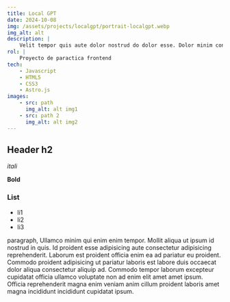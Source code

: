 ```yaml
---
title: Local GPT
date: 2024-10-08
img: /assets/projects/localgpt/portrait-localgpt.webp
img_alt: alt
description: |
    Velit tempor quis aute dolor nostrud do dolor esse. Dolor minim consectetur deserunt incididunt laborum Lorem ad reprehenderit nulla ad est. Culpa proident aliquip deserunt minim ut aliqua.
rol: |
    Proyecto de paractica frontend
tech:
    - Javascript
    - HTML5
    - CSS3
    - Astro.js
images:
    - src: path
      img_alt: alt img1
    - src: path 2
      img_alt: alt img2
---
```


## Header h2

*itali*

**Bold**

### List

- li1
- li2
- li3 

paragraph, Ullamco minim qui enim enim tempor. Mollit aliqua ut ipsum id nostrud in quis. Id proident esse adipisicing aute consectetur adipisicing reprehenderit. Laborum est proident officia enim ea ad pariatur eu proident. Commodo proident adipisicing ut pariatur laboris est labore duis occaecat dolor aliqua consectetur aliquip ad. Commodo tempor laborum excepteur cupidatat officia ullamco voluptate non ad enim elit amet amet ipsum. Officia reprehenderit magna enim veniam anim cillum proident laboris amet magna incididunt incididunt cupidatat ipsum.